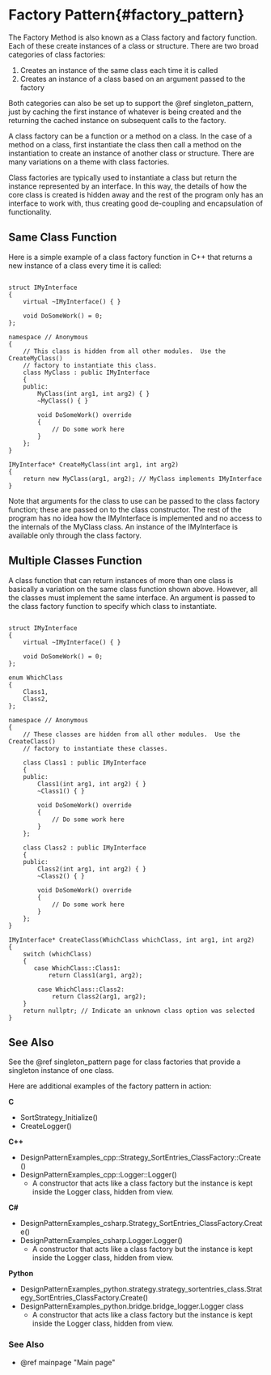 # Factory Pattern{#factory_pattern}

The Factory Method is also known as a Class factory and factory function.  Each
of these create instances of a class or structure.  There are two broad
categories of class factories:

1. Creates an instance of the same class each time it is called
2. Creates an instance of a class based on an argument passed to the factory

Both categories can also be set up to support the @ref singleton_pattern, just
by caching the first instance of whatever is being created and the returning
the cached instance on subsequent calls to the factory.

A class factory can be a function or a method on a class.  In the case of a
method on a class, first instantiate the class then call a method on the
instantiation to create an instance of another class or structure.  There are
many variations on a theme with class factories.

Class factories are typically used to instantiate a class but return the
instance represented by an interface.  In this way, the details of how the
core class is created is hidden away and the rest of the program only has an
interface to work with, thus creating good de-coupling and encapsulation of
functionality.

## Same Class Function

Here is a simple example of a class factory function in C++ that returns a new
instance of a class every time it is called:

~~~~~~~~~~~~~~~~~~~~~~~~~~~~~~~~~~~~~~~~~~~~~~~~~~~~~~~~~~~~~~~~~~~{.cpp}

struct IMyInterface
{
    virtual ~IMyInterface() { }

    void DoSomeWork() = 0;
};

namespace // Anonymous
{
    // This class is hidden from all other modules.  Use the CreateMyClass()
    // factory to instantiate this class.
    class MyClass : public IMyInterface
    {
    public:
        MyClass(int arg1, int arg2) { }
        ~MyClass() { }

        void DoSomeWork() override
        {
            // Do some work here
        }
    };
}

IMyInterface* CreateMyClass(int arg1, int arg2)
{
    return new MyClass(arg1, arg2); // MyClass implements IMyInterface
}
~~~~~~~~~~~~~~~~~~~~~~~~~~~~~~~~~~~~~~~~~~~~~~~~~~~~~~~~~~~~~~~~~~~

Note that arguments for the class to use can be passed to the class factory
function; these are passed on to the class constructor.  The rest of the
program has no idea how the IMyInterface is implemented and no access to the
internals of the MyClass class.  An instance of the IMyInterface is available
only through the class factory.

## Multiple Classes Function

A class function that can return instances of more than one class is basically
a variation on the same class function shown above.  However, all the classes
must implement the same interface.  An argument is passed to the class factory
function to specify which class to instantiate.

~~~~~~~~~~~~~~~~~~~~~~~~~~~~~~~~~~~~~~~~~~~~~~~~~~~~~~~~~~~~~~~~~~~{.cpp}

struct IMyInterface
{
    virtual ~IMyInterface() { }

    void DoSomeWork() = 0;
};

enum WhichClass
{
    Class1,
    Class2,
};

namespace // Anonymous
{
    // These classes are hidden from all other modules.  Use the CreateClass()
    // factory to instantiate these classes.

    class Class1 : public IMyInterface
    {
    public:
        Class1(int arg1, int arg2) { }
        ~Class1() { }

        void DoSomeWork() override
        {
            // Do some work here
        }
    };

    class Class2 : public IMyInterface
    {
    public:
        Class2(int arg1, int arg2) { }
        ~Class2() { }

        void DoSomeWork() override
        {
            // Do some work here
        }
    };
}

IMyInterface* CreateClass(WhichClass whichClass, int arg1, int arg2)
{
    switch (whichClass)
    {
       case WhichClass::Class1:
           return Class1(arg1, arg2);

        case WhichClass::Class2:
            return Class2(arg1, arg2);
    }
    return nullptr; // Indicate an unknown class option was selected
}
~~~~~~~~~~~~~~~~~~~~~~~~~~~~~~~~~~~~~~~~~~~~~~~~~~~~~~~~~~~~~~~~~~~

## See Also

See the @ref singleton_pattern page for class factories that provide a singleton
instance of one class.

Here are additional examples of the factory pattern in action:

__C__

- SortStrategy_Initialize()
- CreateLogger()

__C++__

- DesignPatternExamples_cpp::Strategy_SortEntries_ClassFactory::Create()
- DesignPatternExamples_cpp::Logger::Logger()
    - A constructor that acts like a class factory but the instance is kept
      inside the Logger class, hidden from view.

__C#__

- DesignPatternExamples_csharp.Strategy_SortEntries_ClassFactory.Create()
- DesignPatternExamples_csharp.Logger.Logger()
    - A constructor that acts like a class factory but the instance is kept
      inside the Logger class, hidden from view.

__Python__

- DesignPatternExamples_python.strategy.strategy_sortentries_class.Strategy_SortEntries_ClassFactory.Create()
- DesignPatternExamples_python.bridge.bridge_logger.Logger class
    - A constructor that acts like a class factory but the instance is kept
      inside the Logger class, hidden from view.

### See Also
- @ref mainpage "Main page"
